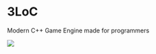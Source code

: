 # 3LoC
Modern C++ Game Engine made for programmers

![](https://travis-ci.org/2LoC/3LoC.svg?branch=master)
